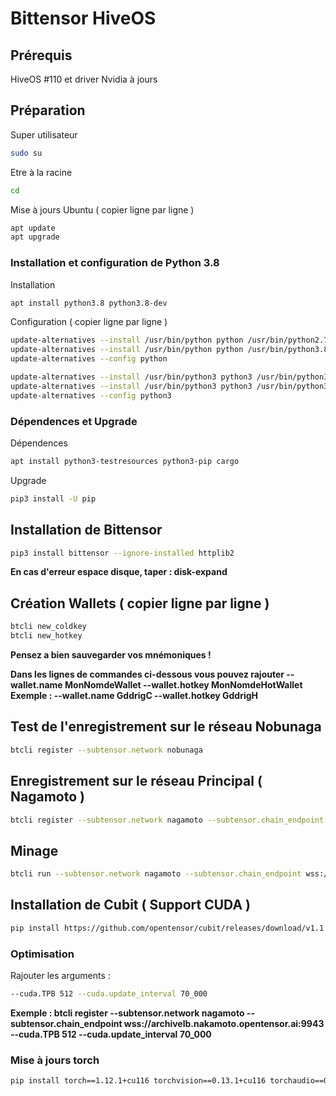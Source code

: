 # Bittensor HiveOS

## Prérequis

HiveOS #110 et driver Nvidia à jours

## Préparation

Super utilisateur
```sh
sudo su
```

Etre à la racine 
```sh
cd
```

Mise à jours Ubuntu ( copier ligne par ligne )
```sh
apt update
apt upgrade
```

### Installation et configuration de Python 3.8

Installation
```sh
apt install python3.8 python3.8-dev 
```

Configuration ( copier ligne par ligne )
```sh
update-alternatives --install /usr/bin/python python /usr/bin/python2.7 1
update-alternatives --install /usr/bin/python python /usr/bin/python3.8 2
update-alternatives --config python

update-alternatives --install /usr/bin/python3 python3 /usr/bin/python3.6 1
update-alternatives --install /usr/bin/python3 python3 /usr/bin/python3.8 2
update-alternatives --config python3
```

### Dépendences et Upgrade

Dépendences
```sh
apt install python3-testresources python3-pip cargo
```

Upgrade
```sh
pip3 install -U pip
```

## Installation de Bittensor
```sh
pip3 install bittensor --ignore-installed httplib2
```

**En cas d'erreur espace disque, taper : disk-expand**

## Création Wallets ( copier ligne par ligne )
```sh
btcli new_coldkey
btcli new_hotkey
```
**Pensez a bien sauvegarder vos mnémoniques !**

**Dans les lignes de commandes ci-dessous vous pouvez rajouter --wallet.name MonNomdeWallet --wallet.hotkey MonNomdeHotWallet
Exemple : --wallet.name GddrigC --wallet.hotkey GddrigH**


## Test de l'enregistrement sur le réseau Nobunaga
```sh
btcli register --subtensor.network nobunaga
```


## Enregistrement sur le réseau Principal ( Nagamoto )
```sh
btcli register --subtensor.network nagamoto --subtensor.chain_endpoint wss://archivelb.nakamoto.opentensor.ai:9943
```


## Minage
```sh
btcli run --subtensor.network nagamoto --subtensor.chain_endpoint wss://archivelb.nakamoto.opentensor.ai:9943
```

## Installation de Cubit ( Support CUDA )
```sh
pip install https://github.com/opentensor/cubit/releases/download/v1.1.2/cubit-1.1.2-cp38-cp38-linux_x86_64.whl
```

### Optimisation 

Rajouter les arguments :
```sh
--cuda.TPB 512 --cuda.update_interval 70_000
```
**Exemple : btcli register --subtensor.network nagamoto --subtensor.chain_endpoint wss://archivelb.nakamoto.opentensor.ai:9943 --cuda.TPB 512 --cuda.update_interval 70_000**

### Mise à jours torch
```sh
pip install torch==1.12.1+cu116 torchvision==0.13.1+cu116 torchaudio==0.12.1 --extra-index-url https://download.pytorch.org/whl/cu116
```
